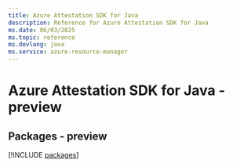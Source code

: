 ```yaml
---
title: Azure Attestation SDK for Java
description: Reference for Azure Attestation SDK for Java
ms.date: 06/03/2025
ms.topic: reference
ms.devlang: java
ms.service: azure-resource-manager
---
```

# Azure Attestation SDK for Java - preview
## Packages - preview
[!INCLUDE [packages](attestation-index.md)]